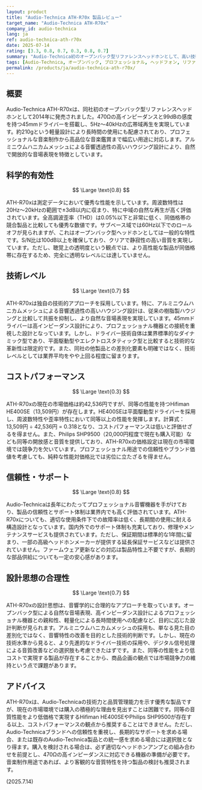 ```yaml
---
layout: product
title: "Audio-Technica ATH-R70x 製品レビュー"
target_name: "Audio-Technica ATH-R70x"
company_id: audio-technica
lang: ja
ref: audio-technica-ath-r70x
date: 2025-07-14
rating: [3.3, 0.8, 0.7, 0.3, 0.8, 0.7]
summary: "Audio-Technica初のオープンバック型リファレンスヘッドホンとして、高い技術水準と自然な音質を実現しているが、同等性能の製品に対する価格競争力が課題"
tags: [Audio-Technica, オープンバック, プロフェッショナル, ヘッドフォン, リファレンス]
permalink: /products/ja/audio-technica-ath-r70x/
---
```

## 概要

Audio-Technica ATH-R70xは、同社初のオープンバック型リファレンスヘッドホンとして2014年に発売されました。470Ωの高インピーダンスと99dBの感度を持つ45mmドライバーを搭載し、5Hz～40kHzの広帯域再生を実現しています。約210gという軽量設計により長時間の使用にも配慮されており、プロフェッショナルな音楽制作から高品位な音楽鑑賞まで幅広い用途に対応します。アルミニウムハニカムメッシュによる音響透過性の高いハウジング設計により、自然で開放的な音場表現を特徴としています。

## 科学的有効性

$$ \Large \text{0.8} $$

ATH-R70xは測定データにおいて優秀な性能を示しています。周波数特性は20Hz～20kHzの範囲で±3dB以内に収まり、特に中域の自然な再生が高く評価されています。全高調波歪率（THD）は0.05%以下と非常に低く、同価格帯の競合製品と比較しても優秀な数値です。サブベース域では60Hz以下でのロールオフが見られますが、これはオープンバック型ヘッドホンとしては一般的な特性です。S/N比は100dB以上を確保しており、クリアで静寂性の高い音質を実現しています。ただし、聴覚上の透明度という観点では、より高性能な製品が同価格帯に存在するため、完全に透明なレベルには達していません。

## 技術レベル

$$ \Large \text{0.7} $$

ATH-R70xは独自の技術的アプローチを採用しています。特に、アルミニウムハニカムメッシュによる音響透過性の高いハウジング設計は、従来の樹脂製ハウジングと比較して共振を抑制し、より自然な音場表現を実現しています。45mmドライバーは高インピーダンス設計により、プロフェッショナル機器との接続を重視した設計となっています。しかし、ドライバー技術自体は業界標準的なダイナミック型であり、平面駆動型やエレクトロスタティック型と比較すると技術的な革新性は限定的です。また、同社の他製品との差別化要素も明確ではなく、技術レベルとしては業界平均をやや上回る程度に留まります。

## コストパフォーマンス

$$ \Large \text{0.3} $$

ATH-R70xの現在の市場価格は約42,536円ですが、同等の性能を持つHifiman HE400SE（13,509円）が存在します。HE400SEは平面駆動型ドライバーを採用し、周波数特性や歪率特性において同等以上の性能を発揮します。計算式：13,509円 ÷ 42,536円 = 0.318となり、コストパフォーマンスは低いと評価せざるを得ません。また、Philips SHP9500（20,000円程度で現在も購入可能）なども同等の開放感と音質を提供しており、ATH-R70xの価格設定は現在の市場環境では競争力を欠いています。プロフェッショナル用途での信頼性やブランド価値を考慮しても、純粋な性能対価格比では劣位に立たざるを得ません。

## 信頼性・サポート

$$ \Large \text{0.8} $$

Audio-Technicaは長年にわたってプロフェッショナル音響機器を手がけており、製品の信頼性とサポート体制は業界内でも高く評価されています。ATH-R70xについても、適切な使用条件下での故障率は低く、長期間の使用に耐える構造設計となっています。国内外でのサポート体制も充実しており、修理やメンテナンスサービスも提供されています。ただし、保証期間は標準的な1年間に留まり、一部の高級ヘッドホンメーカーが提供する延長保証サービスなどは提供されていません。ファームウェア更新などの対応は製品特性上不要ですが、長期的な部品供給についても一定の安心感があります。

## 設計思想の合理性

$$ \Large \text{0.7} $$

ATH-R70xの設計思想は、音響学的に合理的なアプローチを取っています。オープンバック型による自然な音場表現、高インピーダンス設計によるプロフェッショナル機器との親和性、軽量化による長時間使用への配慮など、目的に応じた設計判断が見られます。アルミニウムハニカムメッシュの採用も、単なる見た目の差別化ではなく、音響特性の改善を目的とした技術的判断です。しかし、現在の技術水準から見ると、より先進的なドライバー技術の採用や、デジタル信号処理による音質改善などの選択肢も考慮できたはずです。また、同等の性能をより低コストで実現する製品が存在することから、商品企画の観点では市場競争力の維持という点で課題があります。

## アドバイス

ATH-R70xは、Audio-Technicaの技術力と品質管理能力を示す優秀な製品ですが、現在の市場環境では購入の積極的な理由を見出すことは困難です。同等の音質性能をより低価格で実現するHifiman HE400SEやPhilips SHP9500が存在する以上、コストパフォーマンスの観点から推奨することはできません。ただし、Audio-Technicaブランドへの信頼性を重視し、長期的なサポートを求める場合、または既存のAudio-Technica製品との統一感を求める場合には選択肢となり得ます。購入を検討される場合は、必ず適切なヘッドホンアンプとの組み合わせを前提とし、470Ωの高インピーダンスに対応できる機器の準備が必要です。音楽制作用途であれば、より客観的な音質特性を持つ製品の検討も推奨されます。

(2025.7.14)